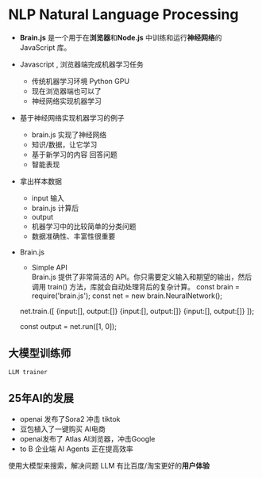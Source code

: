 # NLP  Natural Language Processing

- **Brain.js** 是一个用于在**浏览器**和**Node.js** 中训练和运行**神经网络**的 JavaScript 库。
- Javascript , 浏览器端完成机器学习任务 
    - 传统机器学习环境 Python GPU
    - 现在浏览器端也可以了
    - 神经网络实现机器学习

- 基于神经网络实现机器学习的例子
    - brain.js 实现了神经网络
    - 知识/数据，让它学习
    - 基于新学习的内容 回答问题
    - 智能表现
- 拿出样本数据
    - input 输入 
    - brain.js 计算后
    - output 
    - 机器学习中的比较简单的分类问题
    - 数据准确性、丰富性很重要

- Brain.js 
    - Simple API  
    Brain.js 提供了非常简洁的 API。你只需要定义输入和期望的输出，然后调用 train() 方法，库就会自动处理背后的复杂计算。
    const brain = require('brain.js');
    const net = new brain.NeuralNetwork();

    net.train.([
        {input:[], output:[]}
        {input:[], output:[]}
        {input:[], output:[]}
    ]);

    const output = net.run([1, 0]);
## 大模型训练师
    LLM trainer

## 25年AI的发展
- openai 发布了Sora2 冲击 tiktok
- 豆包植入了一键购买 AI电商
- openai发布了 Atlas AI浏览器，冲击Google
- to B 企业端 AI Agents 正在提高效率

使用大模型来搜索，解决问题 LLM 有比百度/淘宝更好的**用户体验**